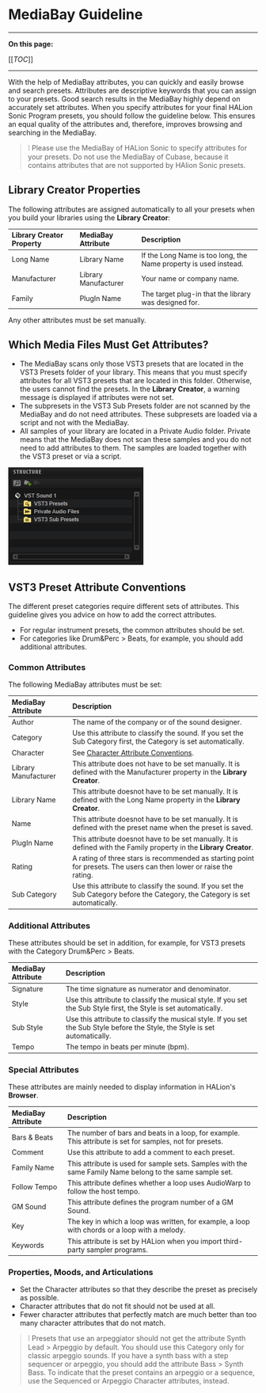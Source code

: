 # MediaBay Guideline

---

**On this page:**

[[_TOC_]]

---

With the help of MediaBay attributes, you can quickly and easily browse and search presets. Attributes are descriptive keywords that you can assign to your presets. Good search results in the MediaBay highly depend on accurately set attributes. When you specify attributes for your final HALion Sonic Program presets, you should follow the guideline below. This ensures an equal quality of the attributes and, therefore, improves browsing and searching in the MediaBay.

>&#10069; Please use the MediaBay of HALion Sonic to specify attributes for your presets. Do not use the MediaBay of Cubase, because it contains attributes that are not supported by HAlion Sonic presets.

## Library Creator Properties

The following attributes are assigned automatically to all your presets when you build your libraries using the **Library Creator**:

|Library Creator Property|MediaBay Attribute|Description|
|:-|:-|:-|
|Long Name|Library Name|If the Long Name is too long, the Name property is used instead.|
|Manufacturer|Library Manufacturer|Your name or company name.|
|Family|PlugIn Name|The target plug-in that the library was designed for.|

Any other attributes must be set manually.

## Which Media Files Must Get Attributes?

* The MediaBay scans only those VST3 presets that are located in the VST3 Presets folder of your library. This means that you must specify attributes for all VST3 presets that are located in this folder. Otherwise, the users cannot find the presets. In the **Library Creator**, a warning message is displayed if attributes were not set.
* The subpresets in the VST3 Sub Presets folder are not scanned by the MediaBay and do not need attributes. These subpresets are loaded via a script and not with the MediaBay.
* All samples of your library are located in a Private Audio folder. Private means that the MediaBay does not scan these samples and you do not need to add attributes to them. The samples are loaded together with the VST3 preset or via a script.

![Library Creator Structure](../images/Library-Creator-Structure.png)

## VST3 Preset Attribute Conventions

The different preset categories require different sets of attributes. This guideline gives you advice on how to add the correct attributes.

* For regular instrument presets, the common attributes should be set.
* For categories like Drum&Perc > Beats, for example, you should add additional attributes.

### Common Attributes

The following MediaBay attributes must be set:

|MediaBay Attribute|Description|
|:-|:-|
|Author|The name of the company or of the sound designer.|
|Category|Use this attribute to classify the sound. If you set the Sub Category first, the Category is set automatically.|
|Character|See [Character Attribute Conventions](#character-attribute-conventions).|
|Library Manufacturer|This attribute does not have to be set manually. It is defined with the Manufacturer property in the **Library Creator**.|
|Library Name|This attribute doesnot have to be set manually. It is defined with the Long Name property in the **Library Creator**.|
|Name|This attribute doesnot have to be set manually. It is defined with the preset name when the preset is saved.|
|PlugIn Name|This attribute doesnot have to be set manually. It is defined with the Family property in the **Library Creator**.|
|Rating|A rating of three stars is recommended as starting point for presets. The users can then lower or raise the rating.|
|Sub Category|Use this attribute to classify the sound. If you set the Sub Category before the Category, the Category is set automatically.|

### Additional Attributes

These attributes should be set in addition, for example, for VST3 presets with the Category Drum&Perc > Beats.

|MediaBay Attribute|Description|
|:-|:-|
|Signature|The time signature as numerator and denominator.|
|Style|Use this attribute to classify the musical style. If you set the Sub Style first, the Style is set automatically.|
|Sub Style|Use this attribute to classify the musical style. If you set the Sub Style before the Style, the Style is set automatically.|
|Tempo|The tempo in beats per minute (bpm).|

### Special Attributes

These attributes are mainly needed to display information in HALion's **Browser**.

|MediaBay Attribute|Description|
|:-|:-|
|Bars & Beats|The number of bars and beats in a loop, for example. This attribute is set for samples, not for presets.|
|Comment|Use this attribute to add a comment to each preset.|
|Family Name|This attribute is used for sample sets. Samples with the same Family Name belong to the same sample set.|
|Follow Tempo|This attribute defines whether a loop uses AudioWarp to follow the host tempo.|
|GM Sound|This attribute defines the program number of a GM Sound.|
|Key|The key in which a loop was written, for example, a loop with chords or a loop with a melody.|
|Keywords|This attribute is set by HALion when you import third-party sampler programs.|

### Properties, Moods, and Articulations

* Set the Character attributes so that they describe the preset as precisely as possible.
* Character attributes that do not fit should not be used at all.
* Fewer character attributes that perfectly match are much better than too many character attributes that do not match.

>&#10069; Presets that use an arpeggiator should not get the attribute Synth Lead > Arpeggio by default. You should use this Category only for classic arpeggio sounds. If you have a synth bass with a step sequencer or arpeggio, you should add the attribute Bass > Synth Bass. To indicate that the preset contains an arpeggio or a sequence, use the Sequenced or Arpeggio Character attributes, instead.